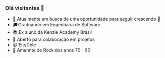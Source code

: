 ### Olá visitantes 👋


- 🔭 Atualmente em busca de uma oportunidade para seguir crescendo <font style="vertical-align: inherit;"><font style="vertical-align: inherit;">🚀</font></font>
- <font style="vertical-align: inherit;"><font style="vertical-align: inherit;">🎓</font></font>Graduando em Engenharia de Software
- <font style="vertical-align: inherit;"><font style="vertical-align: inherit;">📚</font></font>  Ex aluno da Kenzie Academy Brasil
- 🤔 Aberto para colaboração em projetos 
- 😄 Ele/Dele
- <font style="vertical-align: inherit;"><font style="vertical-align: inherit;">🎵</font></font> Amannte de Rock dos anos 70 - 90

